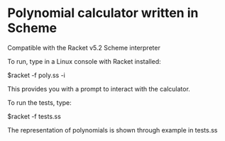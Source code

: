 Polynomial calculator written in Scheme
=======================================

Compatible with the Racket v5.2 Scheme interpreter

To run, type in a Linux console with Racket installed:

$racket -f poly.ss -i

This provides you with a prompt to interact with the 
calculator.

To run the tests, type:

$racket -f tests.ss

The representation of polynomials is shown through example in tests.ss
